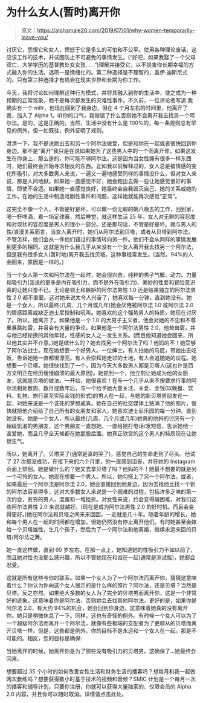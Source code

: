 # 为什么女人(暂时)离开你

> 原文：<https://alphamale20.com/2019/07/01/why-women-temporarily-leave-you/>

讨厌它，怨恨它和女人，愤怒于它是多么的可怕和不公平。使用各种理论废话，这应该工作的技术，并试图防止不可避免的事情发生。(“好吧，如果我娶了一个父母双亡、大学学历的基督教处女女孩……”)理解并接受它，以不损害你长期幸福的方式融入你的生活。选项一是情绪化的。第二种选择是不理智的，盖伊·迪斯尼式的。只有第三种选择才有机会在现实世界和长期为你工作。

今天，我将讨论如何理解这种行为模式，并将其融入到你的生活中，使之成为一种预期的正常现象，而不是每次都发生的灾难性事件。不久前，一位评论者写道:我确实有一个 mltr，他现在回到了我身边，但在 4 个月左右的时间里，他离开了我，加入了 Alpha 1。听你的口气，我做错了什么否则她不会离开我去找另一个阿尔法。是的，这是正确的。当然，生活中没有什么是 100%的，每一条规则总有罕见的例外，但一如既往，例外证明了规则。

澄清一下，我不是说她出去和另一个阿尔法做爱，但是和你在一起或者很快回到你身边。那不是“离开”我只是在说如果她为了这些男人中的一个而离开你。如果这发生在你身上，那么是的，你可能不够阿尔法。这是因为当女性拥有很多一样东西时，她们最终会开始寻求相反的东西。正如我以前解释过的，女人总是被情感的变化所吸引。对大多数男人来说，一遍又一遍地感受同样的事情没什么，但对女人来说，那是人间地狱。如果她一直感觉不好，她会跑出去做一些让她感觉很好的事情，即使不合适。如果她一直感觉良好，她最终会自我毁灭自己、她的关系或她的工作，在她的生活中制造戏剧性事件和问题，这样她就能再次感觉“正常”。

这完全不像一个人，不管是好是坏，可以做一份无聊的朝八晚五的工作，回到家，喝一杯啤酒，看一场足球赛，然后睡觉，就这样生活 25 年。女人对无聊的容忍度和对现状的容忍度是男人的很小一部分。还是那句话，不管是好是坏。就与男人的性/浪漫关系而言，当女人离开时，她们从阿尔法到贝塔，或者从贝塔到阿尔法。不管怎样，他们会从一件他们错过的事情转向另一件。他们不会从同样的事情发展到更多的相同。这就是为什么我几乎从来没有一个女人离开我去找另一个阿尔法，但是我有很多女人(暂时地)离开我去找贝塔。这种事经常发生。(当然，94%的人会回来，原因是一样的。)

当一个女人第一次和阿尔法在一起时，她会很兴奋。纯粹的男子气概、动力、力量和吸引力(我说的更多是内在吸引力，而不是外在吸引力)、美妙的性爱和冒险意识真的让她兴奋不已。无论是领土和嫉妒的阿尔法男性 1.0 还是结果独立的阿尔法男性 2.0 都不重要。这对她来说太令人兴奋了，她喜欢每一分钟。直到她没有。她是一个女人，所以最终(几周、几个月或几年)她会厌倦被阿尔法 1.0 或阿尔法 2.0 的情感距离或缺乏迪士尼控制和吼叫。她喜欢的这个强势男人的特质，她现在讨厌了。所以，她离开了。如果他是一个 1.0 的大男子主义者，他会对她的不忠和不尊重暴跳如雷，并且会有大量的争论。如果他是一个阿尔法男性 2.0，他耸耸肩，并与他已经轮换的其他年轻，性感的女人之一发生关系。(而且他知道她会回来，所以他其实并不介意。)她是做什么的？她去找另一个阿尔法了吗？他妈的不！她受够了阿尔法战士。现在她想要一个好男人。一位绅士。有人拍她的马屁，带她出去吃饭，告诉她她一直都很漂亮。有人会崇拜她走过的土地，有人会追随她的议程。她想要一个贝塔。她很快找到了一个，因为今天大多数男人都是贝塔人(这也许是西方文明正在经历缓慢崩溃的最大原因)。她抓到一个，他立刻让她成为他的女朋友，这就是贝塔的做法。一开始，她很喜欢！在与一个几乎从来不按要求行事的阿尔法相处数周、数月或数年后，与一个给予她大量关注、关爱、金钱(以晚餐、饮料、礼物、旅行甚至实际金钱的形式)的男人在一起，与她的新贝塔男朋友在一起，对她来说是一个该死的梦想成真。她在自己的社交媒体上贴满了他的照片，很快就把他介绍给了自己所有的女朋友和家人，她喜欢迪士尼乐园的每一分钟。直到她没有。她是一个女人，所以最终(几周、几个月或几年)她真的他妈的讨厌有一个超级饥渴的男朋友，这个男朋友一直想她，一直给她打电话/发短信，告诉她他一直爱她，而且几乎全天候都在她屁股后面。她真正欣赏的这个男人的特质现在让她很生气。

所以，她离开了。贝塔哭了(通常是真的哭了)，感觉自己的生命走到了尽头。他试了 27 次都没成功，在接下来的六个月里，他一直感到沮丧，并在她的 Instagram 页面上徘徊。她是做什么的？她又去拿贝塔了吗？他妈的不！她最不想要的就是另一个可怜的女人。她现在想要一个男人。所以，她勾搭上了另一个阿尔法。或者，如果最后一个阿尔法是阿尔法 2.0，她会直接回到他身边，因为去找他比找一个新的阿尔法容易得多，这对大多数女人来说是一个困难的过程，包括许多乏味的第一次约会，贫穷的男人，混蛋和一堆挫折。对女性来说，约会变得越困难，对我们这些阿尔法男性 2.0 来说就越好。(现在是成为阿尔法男性 2.0 的好时机。而且会变得更好。)她在阿尔法和贝塔之间来来回回，一走就是几十年。随着年龄的增长，她和每个男人在一起的时间都在增加，但她仍然没有停止离开他们。有时她甚至会嫁给一个贝塔雄性，生几个孩子，然后为了一个阿尔法和他离婚，继续永远来回的贝塔/阿尔法之舞。

她一直这样做，直到 60 岁左右。在那一点上，她知道她的性吸引力不如以前了，而且她对性也没那么感兴趣，所以不管她现在和谁在一起(通常是测试版)，她都会忍受。

这就是所有这些与你的联系。如果一个女人为了一个阿尔法而离开你，猜猜这意味着什么？你认为你向这个女人展示的是什么样的照片？阿尔法，还是贝塔？当然是贝塔。反之亦然。如果绝大多数的女人为了完全的贝塔男而离开你，这是一个非常好的迹象。这意味着你是阿尔法，否则她会去找其他阿尔法。更好的是，如果你是阿尔法 2.0，有大约 94%的机会，她会回到你身边，这意味着她真的没有离开你。她只是稍微休息了一下。同样，这也有奇怪的例外。有时候一个女人可以为了一个超级阿尔法而离开一个阿尔法，就像有些极端的支配者为了更顺从的贝塔而离开贝塔一样。但是，这些都是例外。你的目标不是永远和一个女人在一起。那是不可能的。相反，您的目标是确保:

当她离开的时候，她离开你是为了那些没有吸引力的贝塔男。这确保了…她最终会回来。

想要超过 35 个小时的如何改善女性生活和财务生活的播客吗？想每月和我一起做两次教练吗？想要获得数小时基于技术的视频和音频？SMIC 计划是一个每月一次的播客和辅导计划，只要你注册，你就可以获得大量独家的、仅限会员的 Alpha 2.0 内容，并且你可以随时取消。详情请点击此处。